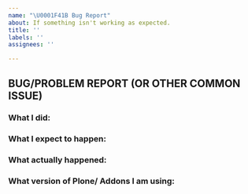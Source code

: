 ```yaml
---
name: "\U0001F41B Bug Report"
about: If something isn't working as expected.
title: ''
labels: ''
assignees: ''

---
```


## BUG/PROBLEM REPORT (OR OTHER COMMON ISSUE)

<!--

Read https://plone.org/support/bugs first!

Please use the labels at Github, at least one of the types: bug, regression, question, enhancement.

Please include tracebacks, screenshots, code of debugging sessions or code that reproduces the issue if possible.
The best reproductions are in plain Plone installations without addons or at least with minimal needed addons installed.

-->

### What I did:

<!-- Please a reproducable description, including preconditions. -->

### What I expect to happen:

### What actually happened:

### What version of Plone/ Addons I am using:
